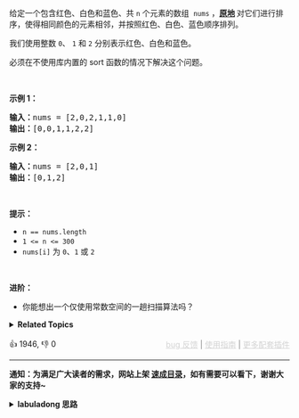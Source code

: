 <p>给定一个包含红色、白色和蓝色、共&nbsp;<code>n</code><em> </em>个元素的数组
 <meta charset="UTF-8" />&nbsp;<code>nums</code>&nbsp;，<strong><a href="https://baike.baidu.com/item/%E5%8E%9F%E5%9C%B0%E7%AE%97%E6%B3%95" target="_blank">原地</a>&nbsp;</strong>对它们进行排序，使得相同颜色的元素相邻，并按照红色、白色、蓝色顺序排列。</p>

<p>我们使用整数 <code>0</code>、&nbsp;<code>1</code> 和 <code>2</code> 分别表示红色、白色和蓝色。</p>

<ul> 
</ul>

<p>必须在不使用库内置的 sort 函数的情况下解决这个问题。</p>

<p>&nbsp;</p>

<p><strong>示例 1：</strong></p>

<pre>
<strong>输入：</strong>nums = [2,0,2,1,1,0]
<strong>输出：</strong>[0,0,1,1,2,2]
</pre>

<p><strong>示例 2：</strong></p>

<pre>
<strong>输入：</strong>nums = [2,0,1]
<strong>输出：</strong>[0,1,2]
</pre>

<p>&nbsp;</p>

<p><strong>提示：</strong></p>

<ul> 
 <li><code>n == nums.length</code></li> 
 <li><code>1 &lt;= n &lt;= 300</code></li> 
 <li><code>nums[i]</code> 为 <code>0</code>、<code>1</code> 或 <code>2</code></li> 
</ul>

<p>&nbsp;</p>

<p><strong>进阶：</strong></p>

<ul> 
 <li>你能想出一个仅使用常数空间的一趟扫描算法吗？</li> 
</ul>

<details><summary><strong>Related Topics</strong></summary>数组 | 双指针 | 排序</details><br>

<div>👍 1946, 👎 0<span style='float: right;'><span style='color: gray;'><a href='https://github.com/labuladong/fucking-algorithm/issues' target='_blank' style='color: lightgray;text-decoration: underline;'>bug 反馈</a> | <a href='https://labuladong.online/algo/fname.html?fname=jb插件简介' target='_blank' style='color: lightgray;text-decoration: underline;'>使用指南</a> | <a href='https://labuladong.online/algo/' target='_blank' style='color: lightgray;text-decoration: underline;'>更多配套插件</a></span></span></div>

<div id="labuladong"><hr>

**通知：为满足广大读者的需求，网站上架 [速成目录](https://labuladong.online/algo/intro/quick-learning-plan/)，如有需要可以看下，谢谢大家的支持~**

<details><summary><strong>labuladong 思路</strong></summary>


<div id="labuladong_solution_zh">

## 基本思路

这题有意思，如果仅仅是写一个正确的解法，可以有很多种方法，比如经典的 [计数排序](https://labuladong.online/algo/data-structure-basic/counting-sort/)。但是如果要求只遍历数组一次，那么就有些技巧性了。

我们在 [数组双指针技巧汇总](https://labuladong.online/algo/essential-technique/array-two-pointers-summary/) 中其实讲过类似的题目，就是 [✔ ✨27. 移除元素](/problems/remove-element/) 和 [✔ ✨283. 移动零](/problems/move-zeroes/)。

只不过前面那两道题只是把数组的元素分为两部分：一部分是符合要求的，另一部分是不符合要求的。这种场景可以用快慢指针来解决：

维护一个慢指针，保持慢指针左侧是符合要求的元素，快指针在前面探路，把符合要求的元素交换到慢指针的位置。

而这道题是把数组的元素分为三部分：一部分是 0，一部分是 1，一部分是 2。

```
[2,0,2,1,1,0]
```

套用之前的 `moveZeroes` 函数思路当然也可以解决这道题，但要遍历两次数组，第一次把 2 移动到数组的末尾：

```
[0,1,1,0,2,2]
```

第二次把 1 移动到末尾，只不过这个末尾不是数组的末尾，而是 2 的前面一位索引，稍微改改前文的代码并不难做到：

```
[0,0,1,1,2,2]
```

这个常规解法留给大家自己实现，我来讲一种只遍历一次数组的思路。

看到三种元素的分类问题，我首先会想到两端向中心的双指针。

之前的快慢指针场景，是慢指针左侧维护一个索引区间，快指针在前面探路；

那么这道题是不是可以在左右分别用指针 `p0, p2` 维护 0 的区间和 2 的区间，让第三个指针 `p` 遍历数组，把遇到的元素分类到左右两个区间中，最后中间剩下的也就是元素 1 了。

这个思路只遍历一次就能得出结果，下面就来实现，具体代码可以有多种写法，我提供一种自认为比较清晰的，详情看代码和注释。

**详细题解**：
  - [【练习】数组双指针经典习题](https://labuladong.online/algo/problem-set/array-two-pointers/)

</div>





<div id="solution">

## 解法代码



<div class="tab-panel"><div class="tab-nav">
<button data-tab-item="cpp" class="tab-nav-button btn " data-tab-group="default" onclick="switchTab(this)">cpp🤖</button>

<button data-tab-item="python" class="tab-nav-button btn " data-tab-group="default" onclick="switchTab(this)">python🤖</button>

<button data-tab-item="java" class="tab-nav-button btn active" data-tab-group="default" onclick="switchTab(this)">java🟢</button>

<button data-tab-item="go" class="tab-nav-button btn " data-tab-group="default" onclick="switchTab(this)">go🤖</button>

<button data-tab-item="javascript" class="tab-nav-button btn " data-tab-group="default" onclick="switchTab(this)">javascript🤖</button>
</div><div class="tab-content">
<div data-tab-item="cpp" class="tab-item " data-tab-group="default"><div class="highlight">

```cpp
// 注意：cpp 代码由 chatGPT🤖 根据我的 java 代码翻译。
// 本代码的正确性已通过力扣验证，如有疑问，可以对照 java 代码查看。

class Solution {
public:
    void sortColors(vector<int>& nums) {
        // 注意区间的开闭，初始化时区间内应该没有元素
        // 所以我们定义 [0，p0) 是元素 0 的区间，(p2, nums.length - 1] 是 2 的区间
        int p0 = 0, p2 = nums.size() - 1;
        int p = 0;
        // 由于 p2 是开区间，所以 p <= p2
        while (p <= p2) {
            if (nums[p] == 0) {
                swap(nums, p0, p);
                p0++;
            } else if (nums[p] == 2) {
                swap(nums, p2, p);
                p2--;
            } else if (nums[p] == 1) {
                p++;
            }

            // 因为小于 p0 都是 0，所以 p 不要小于 p0
            if (p < p0) {
                p = p0;
            }
        }
    }

private:
    void swap(vector<int>& nums, int i, int j) {
        int temp = nums[i];
        nums[i] = nums[j];
        nums[j] = temp;
    }
};
```

</div></div>

<div data-tab-item="python" class="tab-item " data-tab-group="default"><div class="highlight">

```python
# 注意：python 代码由 chatGPT🤖 根据我的 java 代码翻译。
# 本代码的正确性已通过力扣验证，如有疑问，可以对照 java 代码查看。

class Solution:
    def sortColors(self, nums: List[int]) -> None:
        # 注意区间的开闭，初始化时区间内应该没有元素
        # 所以我们定义 [0，p0) 是元素 0 的区间，(p2, nums.length - 1] 是 2 的区间
        p0 = 0
        p2 = len(nums) - 1
        p = 0
        # 由于 p2 是开区间，所以 p <= p2
        while p <= p2:
            if nums[p] == 0:
                self.swap(nums, p0, p)
                p0 += 1
            elif nums[p] == 2:
                self.swap(nums, p2, p)
                p2 -= 1
            elif nums[p] == 1:
                p += 1

            # 因为小于 p0 都是 0，所以 p 不要小于 p0
            if p < p0:
                p = p0

    def swap(self, nums: List[int], i: int, j: int) -> None:
        nums[i], nums[j] = nums[j], nums[i]
```

</div></div>

<div data-tab-item="java" class="tab-item active" data-tab-group="default"><div class="highlight">

```java
class Solution {
    public void sortColors(int[] nums) {
        // 注意区间的开闭，初始化时区间内应该没有元素
        // 所以我们定义 [0，p0) 是元素 0 的区间，(p2, nums.length - 1] 是 2 的区间
        int p0 = 0, p2 = nums.length - 1;
        int p = 0;
        // 由于 p2 是开区间，所以 p <= p2
        while (p <= p2) {
            if (nums[p] == 0) {
                swap(nums, p0, p);
                p0++;
            } else if (nums[p] == 2) {
                swap(nums, p2, p);
                p2--;
            } else if (nums[p] == 1) {
                p++;
            }

            // 因为小于 p0 都是 0，所以 p 不要小于 p0
            if (p < p0) {
                p = p0;
            }
        }
    }

    private void swap(int[] nums, int i, int j) {
        int temp = nums[i];
        nums[i] = nums[j];
        nums[j] = temp;
    }
}
```

</div></div>

<div data-tab-item="go" class="tab-item " data-tab-group="default"><div class="highlight">

```go
// 注意：go 代码由 chatGPT🤖 根据我的 java 代码翻译。
// 本代码的正确性已通过力扣验证，如有疑问，可以对照 java 代码查看。

func sortColors(nums []int) {
    // 注意区间的开闭，初始化时区间内应该没有元素
    // 所以我们定义 [0，p0) 是元素 0 的区间，(p2, nums.length - 1] 是 2 的区间
    p0, p2 := 0, len(nums)-1
    p := 0
    // 由于 p2 是开区间，所以 p <= p2
    for p <= p2 {
        if nums[p] == 0 {
            swap(nums, p0, p)
            p0++
        } else if nums[p] == 2 {
            swap(nums, p2, p)
            p2--
        } else if nums[p] == 1 {
            p++
        }

        // 因为小于 p0 都是 0，所以 p 不要小于 p0
        if p < p0 {
            p = p0
        }
    }
}

func swap(nums []int, i, j int) {
    nums[i], nums[j] = nums[j], nums[i]
}
```

</div></div>

<div data-tab-item="javascript" class="tab-item " data-tab-group="default"><div class="highlight">

```javascript
// 注意：javascript 代码由 chatGPT🤖 根据我的 java 代码翻译。
// 本代码的正确性已通过力扣验证，如有疑问，可以对照 java 代码查看。

var sortColors = function(nums) {
    // 注意区间的开闭，初始化时区间内应该没有元素
    // 所以我们定义 [0，p0) 是元素 0 的区间，(p2, nums.length - 1] 是 2 的区间
    let p0 = 0, p2 = nums.length - 1;
    let p = 0;
    // 由于 p2 是开区间，所以 p <= p2
    while (p <= p2) {
        if (nums[p] === 0) {
            swap(nums, p0, p);
            p0++;
        } else if (nums[p] === 2) {
            swap(nums, p2, p);
            p2--;
        } else if (nums[p] === 1) {
            p++;
        }

        // 因为小于 p0 都是 0，所以 p 不要小于 p0
        if (p < p0) {
            p = p0;
        }
    }
};

var swap = function(nums, i, j) {
    let temp = nums[i];
    nums[i] = nums[j];
    nums[j] = temp;
};
```

</div></div>
</div></div>

</div>
</details>
</div>



